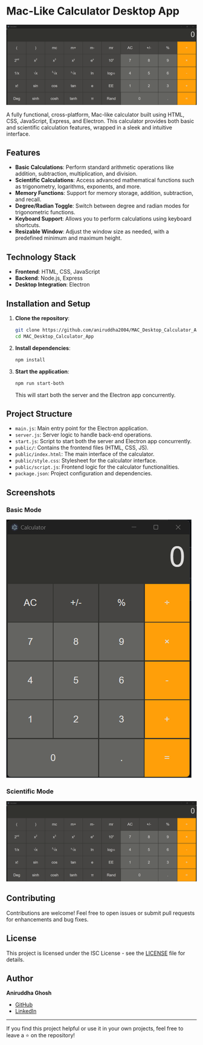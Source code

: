 # Mac-Like Calculator Desktop App

![Calculator Screenshot](output/scientific-mode.png)

A fully functional, cross-platform, Mac-like calculator built using HTML, CSS, JavaScript, Express, and Electron. This calculator provides both basic and scientific calculation features, wrapped in a sleek and intuitive interface.

## Features

- **Basic Calculations**: Perform standard arithmetic operations like addition, subtraction, multiplication, and division.
- **Scientific Calculations**: Access advanced mathematical functions such as trigonometry, logarithms, exponents, and more.
- **Memory Functions**: Support for memory storage, addition, subtraction, and recall.
- **Degree/Radian Toggle**: Switch between degree and radian modes for trigonometric functions.
- **Keyboard Support**: Allows you to perform calculations using keyboard shortcuts.
- **Resizable Window**: Adjust the window size as needed, with a predefined minimum and maximum height.

## Technology Stack

- **Frontend**: HTML, CSS, JavaScript
- **Backend**: Node.js, Express
- **Desktop Integration**: Electron

## Installation and Setup

1. **Clone the repository**:
    ```bash
    git clone https://github.com/aniruddha2004/MAC_Desktop_Calculator_App.git
    cd MAC_Desktop_Calculator_App
    ```

2. **Install dependencies**:
    ```bash
    npm install
    ```

3. **Start the application**:
    ```bash
    npm run start-both
    ```
    This will start both the server and the Electron app concurrently.

## Project Structure

- `main.js`: Main entry point for the Electron application.
- `server.js`: Server logic to handle back-end operations.
- `start.js`: Script to start both the server and Electron app concurrently.
- `public/`: Contains the frontend files (HTML, CSS, JS).
- `public/index.html`: The main interface of the calculator.
- `public/style.css`: Stylesheet for the calculator interface.
- `public/script.js`: Frontend logic for the calculator functionalities.
- `package.json`: Project configuration and dependencies.

## Screenshots

### Basic Mode
![Basic Mode](output/basic-mode.png)

### Scientific Mode
![Scientific Mode](output/scientific-mode.png)

## Contributing

Contributions are welcome! Feel free to open issues or submit pull requests for enhancements and bug fixes.

## License

This project is licensed under the ISC License - see the [LICENSE](LICENSE) file for details.

## Author

**Aniruddha Ghosh**
- [GitHub](https://github.com/aniruddha2004)
- [LinkedIn](https://www.linkedin.com/in/aniruddha-ghosh-87428824b/)

---

If you find this project helpful or use it in your own projects, feel free to leave a ⭐ on the repository!
